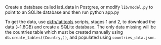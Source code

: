 Create a database called iati_data in Postgres, or modify `lib/model.py` to point to an SQLite database and then run python app.py

To get the data, use [okfn/iatitools](https://github.com/okfn/iatitools) scripts, stages 1 and 2, to download the data (~1.8GB) and create a SQLite database. The only data missing will be the countries table which must be created manually using `db.create_tables((Country,))`, and populated using `countries_data.json`.
